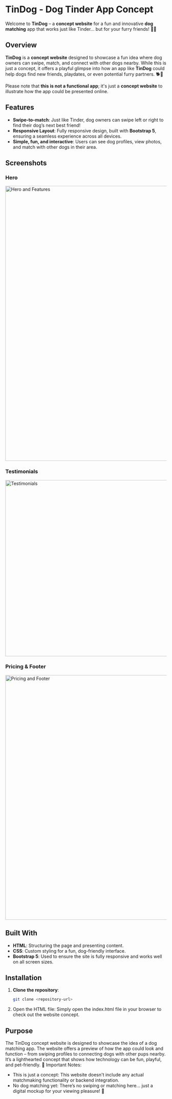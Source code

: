 # TinDog - Dog Tinder App Concept

Welcome to **TinDog** – a **concept website** for a fun and innovative **dog matching** app that works just like Tinder... but for your furry friends! 🐾💘

## Overview

**TinDog** is a **concept website** designed to showcase a fun idea where dog owners can swipe, match, and connect with other dogs nearby. While this is just a concept, it offers a playful glimpse into how an app like **TinDog** could help dogs find new friends, playdates, or even potential furry partners. 🐕💖

Please note that **this is not a functional app**; it's just a **concept website** to illustrate how the app could be presented online.

## Features

- **Swipe-to-match**: Just like Tinder, dog owners can swipe left or right to find their dog’s next best friend!
- **Responsive Layout**: Fully responsive design, built with **Bootstrap 5**, ensuring a seamless experience across all devices.
- **Simple, fun, and interactive**: Users can see dog profiles, view photos, and match with other dogs in their area.

## Screenshots

### Hero
<img width="1429" height="860" alt="Hero and Features" src="https://github.com/user-attachments/assets/4d6d0871-269c-44b2-b098-04bb7794d036" />


### Testimonials
<img width="1494" height="551" alt="Testimonials" src="https://github.com/user-attachments/assets/86f2b90d-c3f9-4619-b7a0-141ae79f79b1" />


### Pricing & Footer
<img width="1515" height="765" alt="Pricing and Footer" src="https://github.com/user-attachments/assets/628794f6-b39c-4520-b000-d6f140b9d8f1" />

  
## Built With

- **HTML**: Structuring the page and presenting content.
- **CSS**: Custom styling for a fun, dog-friendly interface.
- **Bootstrap 5**: Used to ensure the site is fully responsive and works well on all screen sizes.

## Installation

1. **Clone the repository**:
   ```bash
   git clone <repository-url>
   ```
2. Open the HTML file:
Simply open the index.html file in your browser to check out the website concept.


## Purpose

The TinDog concept website is designed to showcase the idea of a dog matching app. The website offers a preview of how the app could look and function – from swiping profiles to connecting dogs with other pups nearby. It’s a lighthearted concept that shows how technology can be fun, playful, and pet-friendly. 🐶
Important Notes:
- This is just a concept: This website doesn't include any actual matchmaking functionality or backend integration.
- No dog matching yet: There’s no swiping or matching here... just a digital mockup for your viewing pleasure! 🐾
